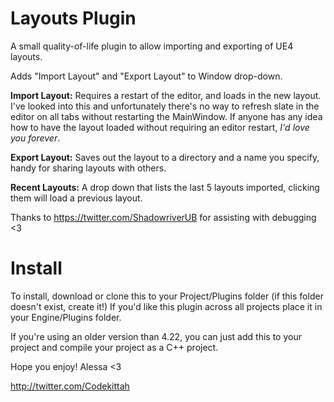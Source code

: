 # Layouts Plugin
A small quality-of-life plugin to allow importing and exporting of UE4 layouts.

Adds "Import Layout" and "Export Layout" to Window drop-down.

**Import Layout:** Requires a restart of the editor, and loads in the new layout.
I've looked into this and unfortunately there's no way to refresh slate in the editor on all tabs without restarting the MainWindow. If anyone has any idea how to have the layout loaded without requiring an editor restart, *I'd love you forever*.

**Export Layout:** Saves out the layout to a directory and a name you specify, handy for sharing layouts with others.

**Recent Layouts:** A drop down that lists the last 5 layouts imported, clicking them will load a previous layout.

Thanks to https://twitter.com/ShadowriverUB for assisting with debugging <3


# Install
To install, download or clone this to your Project/Plugins folder (if this folder doesn't exist, create it!) 
If you'd like this plugin across all projects place it in your Engine/Plugins folder.

If you're using an older version than 4.22, you can just add this to your project and compile your project as a C++ project.

Hope you enjoy!
Alessa <3

http://twitter.com/Codekittah

